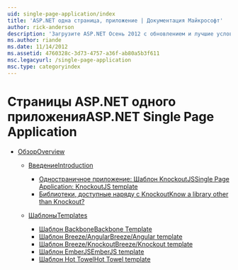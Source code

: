 ```yaml
---
uid: single-page-application/index
title: 'ASP.NET одна страница, приложение | Документация Майкрософт'
author: rick-anderson
description: 'Загрузите ASP.NET Осень 2012 с обновлением и лучшие условия end-to-end для создания приложений с помощью значительные взаимодействие на стороне клиента, с помощью JavaScrip...'
ms.author: riande
ms.date: 11/14/2012
ms.assetid: 4760328c-3d73-4757-a36f-ab80a5b3f611
msc.legacyurl: /single-page-application
msc.type: categoryindex
---
```

<a name="aspnet-single-page-application"></a><span data-ttu-id="384e0-103">Страницы ASP.NET одного приложения</span><span class="sxs-lookup"><span data-stu-id="384e0-103">ASP.NET Single Page Application</span></span>
====================
- [<span data-ttu-id="384e0-104">Обзор</span><span class="sxs-lookup"><span data-stu-id="384e0-104">Overview</span></span>](overview/index.md)

    - [<span data-ttu-id="384e0-105">Введение</span><span class="sxs-lookup"><span data-stu-id="384e0-105">Introduction</span></span>](overview/introduction/index.md)

        - [<span data-ttu-id="384e0-106">Одностраничное приложение: Шаблон KnockoutJS</span><span class="sxs-lookup"><span data-stu-id="384e0-106">Single Page Application: KnockoutJS template</span></span>](overview/introduction/knockoutjs-template.md)
        - [<span data-ttu-id="384e0-107">Библиотеки, доступные наряду с Knockout</span><span class="sxs-lookup"><span data-stu-id="384e0-107">Know a library other than Knockout?</span></span>](overview/introduction/other-libraries.md)
    - [<span data-ttu-id="384e0-108">Шаблоны</span><span class="sxs-lookup"><span data-stu-id="384e0-108">Templates</span></span>](overview/templates/index.md)

        - [<span data-ttu-id="384e0-109">Шаблон Backbone</span><span class="sxs-lookup"><span data-stu-id="384e0-109">Backbone Template</span></span>](overview/templates/backbonejs-template.md)
        - [<span data-ttu-id="384e0-110">Шаблон Breeze/Angular</span><span class="sxs-lookup"><span data-stu-id="384e0-110">Breeze/Angular template</span></span>](overview/templates/breezeangular-template.md)
        - [<span data-ttu-id="384e0-111">Шаблон Breeze/Knockout</span><span class="sxs-lookup"><span data-stu-id="384e0-111">Breeze/Knockout template</span></span>](overview/templates/breezeknockout-template.md)
        - [<span data-ttu-id="384e0-112">Шаблон EmberJS</span><span class="sxs-lookup"><span data-stu-id="384e0-112">EmberJS template</span></span>](overview/templates/emberjs-template.md)
        - [<span data-ttu-id="384e0-113">Шаблон Hot Towel</span><span class="sxs-lookup"><span data-stu-id="384e0-113">Hot Towel template</span></span>](overview/templates/hottowel-template.md)
